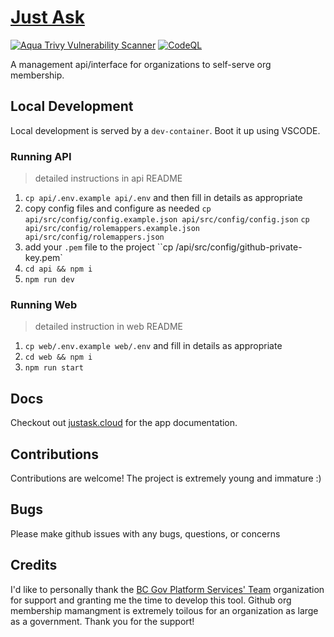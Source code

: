 # [Just Ask]( https://patricksimonian.github.io/just-ask/)
[![Aqua Trivy Vulnerability Scanner](https://github.com/patricksimonian/just-ask/actions/workflows/trivy.yaml/badge.svg)](https://github.com/patricksimonian/just-ask/actions/workflows/trivy.yaml)
[![CodeQL](https://github.com/patricksimonian/just-ask/actions/workflows/codeql-analysis.yml/badge.svg)](https://github.com/patricksimonian/just-ask/actions/workflows/codeql-analysis.yml)


A management api/interface for organizations to self-serve org membership. 
## Local Development

 Local development is served by a `dev-container`.  Boot it up using VSCODE.

 ### Running API

 > detailed instructions in api README
 1. `cp api/.env.example api/.env` and then fill in details as appropriate
 2. copy config files and configure as needed `cp api/src/config/config.example.json api/src/config/config.json` `cp api/src/config/rolemappers.example.json api/src/config/rolemappers.json`
 3. add your `.pem` file to the project ``cp /api/src/config/github-private-key.pem`
 4. `cd api && npm i`
 5. `npm run dev`


### Running Web
> detailed instruction in web README
1. `cp web/.env.example web/.env` and fill in details as appropriate
2. `cd web && npm i`
3. `npm run start`

## Docs

Checkout out [justask.cloud]( https://patricksimonian.github.io/just-ask/) for the app documentation.


## Contributions

Contributions are welcome! The project is extremely young and immature :) 

## Bugs

Please make github issues with any bugs, questions, or concerns

## Credits

I'd like to personally thank the [BC Gov Platform Services' Team](https://bcdevexchange.org/AboutUs) organization for support and granting me the time to develop this tool. Github org membership mamangment is extremely toilous for an organization as large as a government. Thank you for the support!
